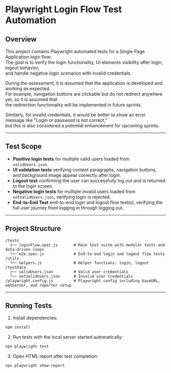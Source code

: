 # Playwright Login Flow Test Automation

## Overview

This project contains Playwright automated tests for a Single Page Application login flow.  
The goal is to verify the login functionality, UI elements visibility after login, logout behavior,  
and handle negative login scenarios with invalid credentials.

During the assessment, it is assumed that the application is developed and working as expected.  
For example, navigation buttons are clickable but do not redirect anywhere yet, so it is assumed that  
the redirection functionality will be implemented in future sprints.

Similarly, for invalid credentials, it would be better to show an error message like "Login or password is not correct,"  
but this is also considered a potential enhancement for upcoming sprints.

---

## Test Scope

- **Positive login tests** for multiple valid users loaded from `validUsers.json`.
- **UI validation tests** verifying content paragraphs, navigation buttons, and background image appear correctly after login.
- **Logout test** confirming the user can successfully log out and is returned to the login screen.
- **Negative login tests** for multiple invalid users loaded from `notValidUsers.json`, verifying login is rejected.
- **End-to-End Test** end-to-end login and logout flow test(s), verifying the full user journey from logging in through logging out.

---

## Project Structure

```
/tests
  ├── loginFlow.spec.js       # Main test suite with modular tests and data-driven loops
  └── e2e.spec.js             # End-to-end login and logout flow tests
/utils
  └── helpers.js              # Helper functions: login, logout
/testData
  ├── validUsers.json         # Valid user credentials
  └── notValidUsers.json      # Invalid user credentials
/playwright.config.js         # Playwright config including baseURL, webServer, and reporter setup
```

---

## Running Tests

1. Install dependencies:

```bash
npm install
```

2. Run tests with the local server started automatically:

```bash
npx playwright test
```

3. Open HTML report after test completion:

```bash
npx playwright show-report
```
